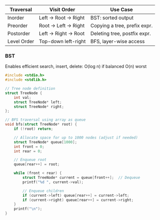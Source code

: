 |Traversal|	Visit Order|	Use Case
|---|---|---|
Inorder|	Left → Root → Right|	BST: sorted output
Preorder|	Root → Left → Right|	Copying a tree, prefix expr.
Postorder|	Left → Right → Root|	Deleting tree, postfix expr.
Level Order|	Top-down left-right|	BFS, layer-wise access


### BST
Enables efficient search, insert, delete: O(log n) if balanced
O(n) worst

```c
#include <stdio.h>
#include <stdlib.h>

// Tree node definition
struct TreeNode {
    int val;
    struct TreeNode* left;
    struct TreeNode* right;
};

// BFS traversal using array as queue
void bfs(struct TreeNode* root) {
    if (!root) return;

    // Allocate space for up to 1000 nodes (adjust if needed)
    struct TreeNode* queue[1000];
    int front = 0;
    int rear = 0;

    // Enqueue root
    queue[rear++] = root;

    while (front < rear) {
        struct TreeNode* current = queue[front++];  // Dequeue
        printf("%d ", current->val);

        // Enqueue children
        if (current->left) queue[rear++] = current->left;
        if (current->right) queue[rear++] = current->right;
    }
    printf("\n");
}
```